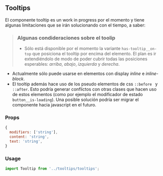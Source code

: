 ## Tooltips

El componente tooltip es un work in progress por el momento y tiene algunas limitaciones que se irán solucionando con el tiempo, a saber:
> ### Algunas condideraciones sobre el toolip ###
> * Sólo está disponible por el momento la variante `has-tooltip__on-top` que posiciona el tooltip por encima del elemento. El plan es ir extendiéndolo de modo de poder cubrir todas las posiciones esperables: *arriba*, *abajo*, *izquierda* y *derecha*.
* Actualmente sólo puede usarse en elementos con display *inline* e *inline-block*.
* El tooltip además hace uso de los pseudo elementos de css `::before ` y `::after`. Esto podría generar conflictos con otras clases que hacen uso de estos elementos (como por ejemplo el modificador de estado `button__is-loading`). Una posible solución podría ser migrar el componente hacia javascript en el futuro.

### Props

```javascript
{
  modifiers: ['string'],
  content: 'string',
  text: 'string',
}
```

### Usage

```javascript
import Tooltip from '../tooltips/tooltips';
```
